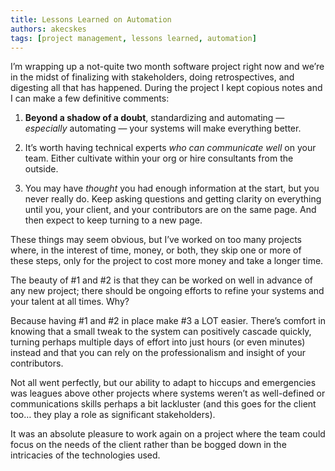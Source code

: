 ```yaml
---
title: Lessons Learned on Automation
authors: akecskes
tags: [project management, lessons learned, automation]
---
```


I’m wrapping up a not-quite two month software project right now and we’re in the midst of finalizing with stakeholders, doing retrospectives, and digesting all that has happened. During the project I kept copious notes and I can make a few definitive comments:
<!-- truncate -->

1. **Beyond a shadow of a doubt**, standardizing and automating — _especially_ automating — your systems will make everything better.

2. It’s worth having technical experts *who can communicate well* on your team. Either cultivate within your org or hire consultants from the outside.
3. You may have *thought* you had enough information at the start, but you never really do. Keep asking questions and getting clarity on everything until you, your client, and your contributors are on the same page. And then expect to keep turning to a new page.

These things may seem obvious, but I’ve worked on too many projects where, in the interest of time, money, or both, they skip one or more of these steps, only for the project to cost more money and take a longer time.

The beauty of #1 and #2 is that they can be worked on well in advance of any new project; there should be ongoing efforts to refine your systems and your talent at all times. Why?

Because having #1 and #2 in place make #3 a LOT easier. There’s comfort in knowing that a small tweak to the system can positively cascade quickly, turning perhaps multiple days of effort into just hours (or even minutes) instead and that you can rely on the professionalism and insight of your contributors.

Not all went perfectly, but our ability to adapt to hiccups and emergencies was leagues above other projects where systems weren’t as well-defined or communications skills perhaps a bit lackluster (and this goes for the client too… they play a role as significant stakeholders). 

It was an absolute pleasure to work again on a project where the team could focus on the needs of the client rather than be bogged down in  the intricacies of the technologies used.
